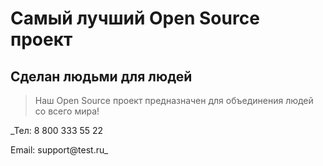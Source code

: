 # Самый лучший Open Source проект

## Сделан людьми для людей

> Наш Open Source проект предназначен для объединения людей со всего мира!


_Тел: 8 800 333 55 22

Email: support@test.ru_
